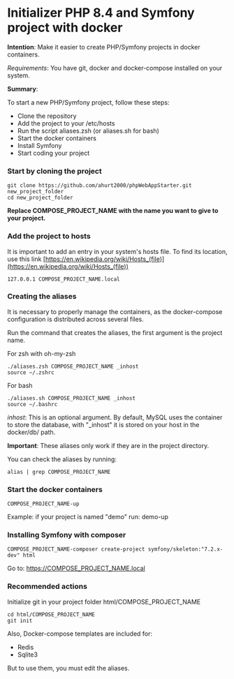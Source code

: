 # Initializer PHP 8.4 and Symfony project with docker

**Intention**: Make it easier to create PHP/Symfony projects in docker containers.

*Requirements*: You have git, docker and docker-compose installed on your system.

**Summary**:

To start a new PHP/Symfony project, follow these steps:

- Clone the repository
- Add the project to your /etc/hosts
- Run the script aliases.zsh (or aliases.sh for bash)
- Start the docker containers
- Install Symfony
- Start coding your project

### Start by cloning the project

```
git clone https://github.com/ahurt2000/phpWebAppStarter.git new_project_folder
cd new_project_folder
```

**Replace COMPOSE_PROJECT_NAME with the name you want to give to your project.**

### Add the project to hosts

It is important to add an entry in your system's hosts file. To find its location, use this link [https://en.wikipedia.org/wiki/Hosts_(file)](https://en.wikipedia.org/wiki/Hosts_(file))

```
127.0.0.1 COMPOSE_PROJECT_NAME.local
```

### Creating the aliases

It is necessary to properly manage the containers, as the docker-compose configuration is distributed across several files.

Run the command that creates the aliases, the first argument is the project name.

For zsh with oh-my-zsh

```
./aliases.zsh COMPOSE_PROJECT_NAME _inhost
source ~/.zshrc
```

For bash
```
./aliases.sh COMPOSE_PROJECT_NAME _inhost
source ~/.bashrc
```

*inhost*: This is an optional argument. By default, MySQL uses the container to store the database, with "_inhost" it is stored on your host in the docker/db/ path.

**Important**: These aliases only work if they are in the project directory.

You can check the aliases by running:

```
alias | grep COMPOSE_PROJECT_NAME
```

### Start the docker containers

```
COMPOSE_PROJECT_NAME-up
```

Example: if your project is named "demo" run: demo-up

### Installing Symfony with composer

```
COMPOSE_PROJECT_NAME-composer create-project symfony/skeleton:"7.2.x-dev" html
```

Go to: https://COMPOSE_PROJECT_NAME.local

### Recommended actions

Initialize git in your project folder html/COMPOSE_PROJECT_NAME

```
cd html/COMPOSE_PROJECT_NAME
git init
```

Also, Docker-compose templates are included for:

- Redis
- Sqlite3

But to use them, you must edit the aliases.
